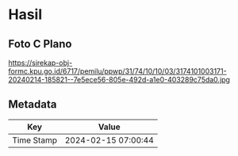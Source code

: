 # Hasil

## Foto C Plano

https://sirekap-obj-formc.kpu.go.id/6717/pemilu/ppwp/31/74/10/10/03/3174101003171-20240214-185821--7e5ece56-805e-492d-a1e0-403289c75da0.jpg


## Metadata

| Key        | Value               |
| ---------- | ------------------- |
| Time Stamp | 2024-02-15 07:00:44 |



